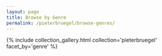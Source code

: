 ```yaml
---
layout: page
title: Browse by Genre
permalink: /pieterbruegel/browse-genres/
---
```


{% include collection_gallery.html collection='pieterbruegel' facet_by='genre' %}
